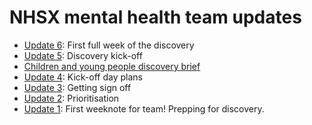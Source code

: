 # NHSX mental health team updates
* [Update 6](6): First full week of the discovery
* [Update 5](5): Discovery kick-off
* [Children and young people discovery brief](0)
* [Update 4](4): Kick-off day plans
* [Update 3](3): Getting sign off
* [Update 2](2): Prioritisation
* [Update 1](1): First weeknote for team! Prepping for discovery.
